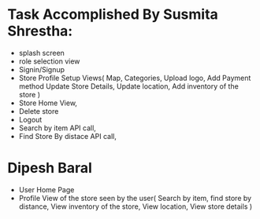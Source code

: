 # Task Accomplished By Susmita Shrestha:

- splash screen
- role selection view
- Signin/Signup
- Store Profile Setup Views(
    Map,
    Categories,
    Upload logo,
    Add Payment method
    Update Store Details,
    Update location,
    Add inventory of the store
    )
- Store Home View,
- Delete store
- Logout
- Search by item API call,
- Find Store By distace API call,


# Dipesh Baral
- User Home Page
- Profile View of the store seen by the user(
    Search by item,
    find store by distance,
    View inventory of the store,
    View location,
    View store details
)
